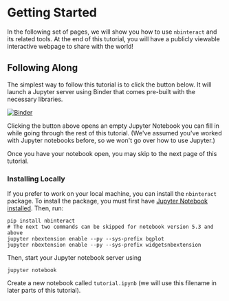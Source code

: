 # Getting Started

In the following set of pages, we will show you how to use `nbinteract` and its
related tools. At the end of this tutorial, you will have a publicly viewable
interactive webpage to share with the world!

## Following Along

The simplest way to follow this tutorial is to click the button below. It will
launch a Jupyter server using Binder that comes pre-built with the necessary
libraries.

[![Binder](https://mybinder.org/badge.svg)](https://staging.mybinder.org/v2/gh/SamLau95/nbinteract-image/master?filepath=tutorial.ipynb)

Clicking the button above opens an empty Jupyter Notebook you can fill in
while going through the rest of this tutorial. (We've assumed you've worked
with Jupyter notebooks before, so we won't go over how to use Jupyter.)

Once you have your notebook open, you may skip to the next page of this
tutorial.

### Installing Locally

If you prefer to work on your local machine, you can install the `nbinteract`
package. To install the package, you must first have
[Jupyter Notebook installed][install-nb]. Then, run:

```
pip install nbinteract
# The next two commands can be skipped for notebook version 5.3 and above
jupyter nbextension enable --py --sys-prefix bqplot
jupyter nbextension enable --py --sys-prefix widgetsnbextension
```

Then, start your Jupyter notebook server using

```
jupyter notebook
```

Create a new notebook called `tutorial.ipynb` (we will use this filename in
later parts of this tutorial).

[install-nb]: http://jupyter.readthedocs.io/en/latest/install.html

